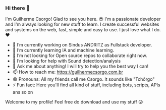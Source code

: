 ### Hi there 👋

<!--
**csorgod/csorgod** is a ✨ _special_ ✨ repository because its `README.md` (this file) appears on your GitHub profile.

Here are some ideas to get you started:
-->

I'm Guilherme Csorgo! Glad to see you here. 😍
I'm a passionate developer and I'm always looking for new stuff to learn.
I create successful websites and systems on the web, fast, simple and easy to use. I just love what I do.❤️

- 🔭 I’m currently working on Sindus ANDRITZ as Fullstack developer.
- 🌱 I’m currently learning IA and machine learning.
- 👯 I’m not looking for Open source repos to collaborate right now.
- 🤔 I’m looking for help with Sound detection/analysis
- 💬 Ask me about anything! I will try to help you the best way I can!
- 📫 How to reach me: https://guilhermecsorgo.com.br
- 😄 Pronouns: All my friends call me Csorgo. It sounds like "Tchôrgo"
- ⚡ Fun fact: Here you'll find all kind of stuff, including bots, scripts, APIs ans so on

Welcome to my profile! Feel free do download and use my stuff 😜
